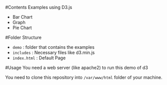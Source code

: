 #Contents
Examples using D3.js
* Bar Chart
* Graph
* Pie Chart

#Folder Structure
* `demo` : folder that contains the examples
* `includes` : Necessary files like d3.min.js
* `index.html` : Default Page

#Usage
You need a web server (like apache2) to run this demo of d3

You need to clone this repository into `/var/www/html` folder of your machine.

